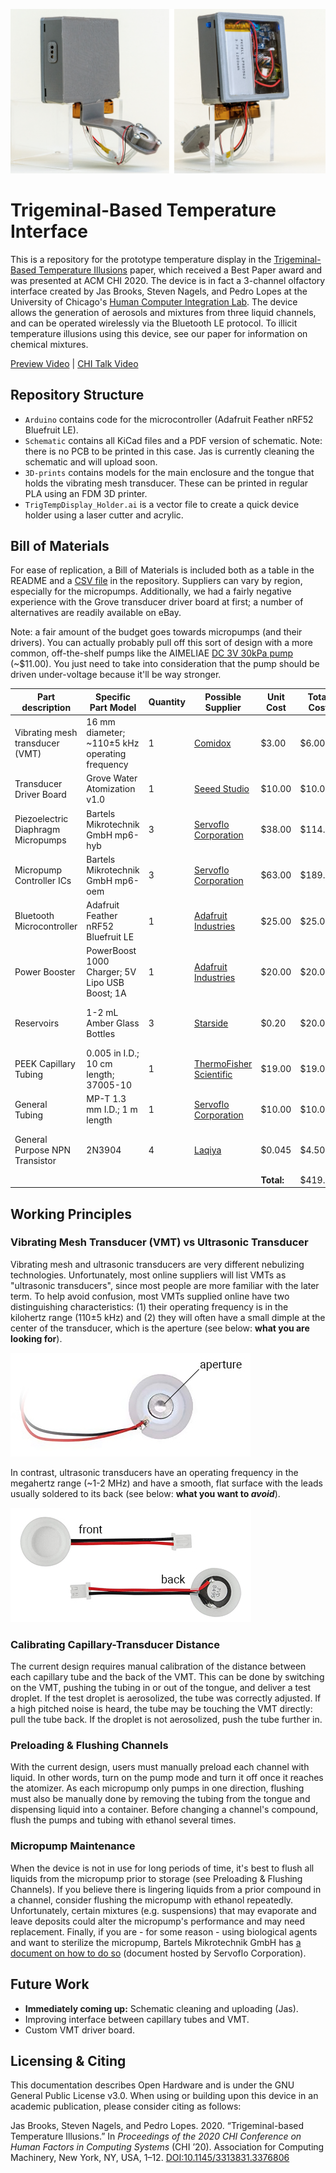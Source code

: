<p align="center">

![Image of the Trigeminal-Based Temperature Interface's front and back.](https://github.com/humancomputerintegration/trigeminal-based-temperature-illusions/blob/master/Images/Device_FrontBack_Unlabeled.jpg)

</p>

# Trigeminal-Based Temperature Interface

This is a repository for the prototype temperature display in the [Trigeminal-Based Temperature Illusions]() paper, which received a Best Paper award and was presented at ACM CHI 2020. The device is in fact a 3-channel olfactory interface created by Jas Brooks, Steven Nagels, and Pedro Lopes at the University of Chicago's [Human Computer Integration Lab](https://lab.plopes.org/). The device allows the generation of aerosols and mixtures from three liquid channels, and can be operated wirelessly via the Bluetooth LE protocol. To illicit temperature illusions using this device, see our paper for information on chemical mixtures.

[Preview Video](https://www.youtube.com/watch?v=pH68GNkb_fA) | [CHI Talk Video](https://www.youtube.com/watch?v=-xf-lZFZB-w)

## Repository Structure

* `Arduino` contains code for the microcontroller (Adafruit Feather nRF52 Bluefruit LE).
* `Schematic` contains all KiCad files and a PDF version of schematic. Note: there is no PCB to be printed in this case. Jas is currently cleaning the schematic and will upload soon.
* `3D-prints` contains models for the main enclosure and the tongue that holds the vibrating mesh transducer. These can be printed in regular PLA using an FDM 3D printer.
* `TrigTempDisplay_Holder.ai` is a vector file to create a quick device holder using a laser cutter and acrylic.

## Bill of Materials

For ease of replication, a Bill of Materials is included both as a table in the README and a [CSV file]() in the repository. Suppliers can vary by region, especially for the micropumps. Additionally, we had a fairly negative experience with the Grove transducer driver board at first; a number of alternatives are readily available on eBay. 

Note: a fair amount of the budget goes towards micropumps (and their drivers). You can actually probably pull off this sort of design with a more common, off-the-shelf pumps like the AIMELIAE [DC 3V 30kPa pump](https://www.amazon.com/gp/product/B074T95GGX) (~$11.00). You just need to take into consideration that the pump should be driven under-voltage because it'll be way stronger.

| Part description                   | Specific Part Model                            | Quantity | Possible Supplier                                            | Unit Cost  | Total Cost | Notes                           |
| ---------------------------------- | ---------------------------------------------- | -------- | ------------------------------------------------------------ | ---------- | ---------- | ------------------------------- |
| Vibrating mesh transducer (VMT)    | 16 mm diameter; ~110±5 kHz operating frequency | 1        | [Comidox](https://www.amazon.com/Comidox-Ultrasonic-Transducer-Humidifier-Replacement/dp/B07P8C5V7W/) | $3.00      | $6.00      | Supplier sells in pairs.        |
| Transducer Driver Board            | Grove Water Atomization v1.0                   | 1        | [Seeed Studio](https://www.seeedstudio.com/Grove-Water-Atomization-v1-0.html) | $10.00     | $10.00     |                                 |
| Piezoelectric Diaphragm Micropumps | Bartels Mikrotechnik GmbH mp6-hyb              | 3        | [Servoflo Corporation](https://www.servoflo.com/micropumps/mp6) | $38.00     | $114.00    |                                 |
| Micropump Controller ICs           | Bartels Mikrotechnik GmbH mp6-oem              | 3        | [Servoflo Corporation](https://www.servoflo.com/micropumps/mp6) | $63.00     | $189.00    |                                 |
| Bluetooth Microcontroller          | Adafruit Feather nRF52 Bluefruit LE            | 1        | [Adafruit Industries](https://www.adafruit.com/product/3406) | $25.00     | $25.00     |                                 |
| Power Booster                      | PowerBoost 1000 Charger; 5V Lipo USB Boost; 1A | 1        | [Adafruit Industries](https://www.adafruit.com/product/2465) | $20.00     | $20.00     |                                 |
| Reservoirs                         | 1-2 mL Amber Glass Bottles                     | 3        | [Starside](https://www.amazon.com/Essential-Chemistry-Chemicals-Colognes-Perfumes-5/dp/B07MYY3T7S) | $0.20      | $20.00     | Supplier sells in group of 100. |
| PEEK Capillary Tubing              | 0.005 in I.D.; 10 cm length; 37005-10          | 1        | [ThermoFisher Scientific](https://www.thermofisher.com/order/catalog/product/37010-5?SID=srch-srp-37010-5#/37010-5) | $19.00     | $19.00     |                                 |
| General Tubing                     | MP-T 1.3 mm I.D.; 1 m length                   | 1        | [Servoflo Corporation](https://www.servoflo.com/micropumps/mp6) | $10.00     | $10.00     |                                 |
| General Purpose NPN Transistor     | 2N3904                                         | 4        | [Laqiya](https://www.amazon.com/gp/product/B01M309DB3/)      | $0.045     | $4.50      | Supplier sells in group of 100. |
|                                    |                                                |          |                                                              | **Total:** | $419.00    |                                 |

## Working Principles

### Vibrating Mesh Transducer (VMT) vs Ultrasonic Transducer

Vibrating mesh and ultrasonic transducers are very different nebulizing technologies. Unfortunately, most online suppliers will list VMTs as "ultrasonic transducers", since most people are more familiar with the later term. To help avoid confusion, most VMTs supplied online have two distinguishing characteristics: (1) their operating frequency is in the kilohertz range (110±5 kHz) and (2) they will often have a small dimple at the center of the transducer, which is the aperture (see below: **what you are looking for**).

<p align="center">

![Image of Vibrating Mesh Transducer with aperture label.](https://github.com/humancomputerintegration/trigeminal-based-temperature-illusions/blob/master/Images/VMT_Diagram.jpg)

</p>

In contrast, ultrasonic transducers have an operating frequency in the megahertz range (~1-2 MHz) and have a smooth, flat surface with the leads usually soldered to its back (see below: **what you want to _avoid_**).

<p align="center">

![Image of an Ultrasonic Transducer](https://github.com/humancomputerintegration/trigeminal-based-temperature-illusions/blob/master/Images/UT_Diagram.jpg)

</p>

### Calibrating Capillary-Transducer Distance

The current design requires manual calibration of the distance between each capillary tube and the back of the VMT. This can be done by switching on the VMT, pushing the tubing in or out of the tongue, and deliver a test droplet. If the test droplet is aerosolized, the tube was correctly adjusted. If a high pitched noise is heard, the tube may be touching the VMT directly: pull the tube back. If the droplet is not aerosolized, push the tube further in.

### Preloading & Flushing Channels

With the current design, users must manually preload each channel with liquid. In other words, turn on the pump mode and turn it off once it reaches the atomizer. As each micropump only pumps in one direction, flushing must also be manually done by removing the tubing from the tongue and dispensing liquid into a container. Before changing a channel's compound, flush the pumps and tubing with ethanol several times.

### Micropump Maintenance

When the device is not in use for long periods of time, it's best to flush all liquids from the micropump prior to storage (see Preloading & Flushing Channels). If you believe there is lingering liquids from a prior compound in a channel, consider flushing the micropump with ethanol repeatedly. Unfortunately, certain mixtures (e.g. suspensions) that may evaporate and leave deposits could alter the micropump's performance and may need replacement. Finally, if you are - for some reason - using biological agents and want to sterilize the micropump, Bartels Mikrotechnik GmbH has [a document on how to do so](https://www.servoflo.com/micropumps/mp6/app-notes-mp6/1313-sterilizing-mp6) (document hosted by Servoflo Corporation).

## Future Work

* **Immediately coming up:** Schematic cleaning and uploading (Jas).
* Improving interface between capillary tubes and VMT.
* Custom VMT driver board.

## Licensing & Citing

This documentation describes Open Hardware and is under the GNU General Public License v3.0. When using or building upon this device in an academic publication, please consider citing as follows:

Jas Brooks, Steven Nagels, and Pedro Lopes. 2020. “Trigeminal-based Temperature Illusions.” In *Proceedings of the 2020 CHI Conference on Human Factors in Computing Systems* (CHI ’20). Association for Computing Machinery, New York, NY, USA, 1–12. [DOI:10.1145/3313831.3376806](https://dl.acm.org/doi/abs/10.1145/3313831.3376806)